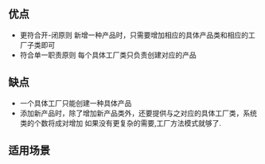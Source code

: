 ## 优点
- 更符合开-闭原则 新增一种产品时，只需要增加相应的具体产品类和相应的工厂子类即可
- 符合单一职责原则 每个具体工厂类只负责创建对应的产品
## 缺点
- 一个具体工厂只能创建一种具体产品
- 添加新产品时，除了增加新产品类外，还要提供与之对应的具体工厂类，系统类的个数将成对增加 如果没有更复杂的需要,工厂方法模式就够了.
## 适用场景